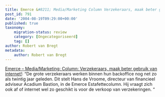 ```yaml
---
title: Emerce &#8211; Media/Marketing Column Verzekeraars, maak beter gebruik van internet!
post_id: 791
date: '2004-08-19T09:29:00+00:00'
published: true
taxonomy:
    migration-status: review
    category: [Ongecategoriseerd]
    tag: []
author: Robert van Bregt
metadata:
    author: Robert van Bregt
---
```

[Emerce – Media/Marketing: Column: Verzekeraars, maak beter gebruik van internet!](http://web.archive.org/web/20050207104934/http://www.emerce.nl/nieuws.jsp?id=339529): “De grote verzekeraars werken binnen hun backoffice nog net zo als twintig jaar geleden. Dit stelt Hans de Vroome, directeur van financieel adviseur Acadium Bastion, in de Emerce Estafettecolumn. Hij vraagt zich ook af of internet wel zo geschikt is voor de verkoop van verzekeringen. “